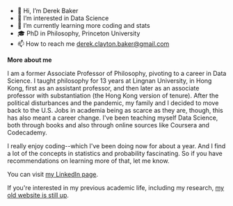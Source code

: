 
- 👋 Hi, I’m Derek Baker
- 👀 I’m interested in Data Science
- 🌱 I’m currently learning more coding and stats
- 🎓 PhD in Philosophy, Princeton University
- 📫 How to reach me derek.clayton.baker@gmail.com
 
<b>More about me</b>

I am a former Associate Professor of Philosophy, pivoting to a career in Data Science. I taught philosophy for 13 years at Lingnan University, in Hong Kong, first as an assistant professor, and then later as an associate professor with substantiation (the Hong Kong version of tenure). After the political disturbances and the pandemic, my family and I decided to move back to the U.S. Jobs in academia being as scarce as they are, though, this has also meant a career change. I've been teaching myself Data Science, both through books and also through online sources like Coursera and Codecademy.

I really enjoy coding--which I've been doing now for about a year. And I find a lot of the concepts in statistics and probability fascinating. So if you have recommendations on learning more of that, let me know.

You can visit [my LinkedIn page](https://www.linkedin.com/in/derek-baker-b02253256/).

If you're interested in my previous academic life, including my research, [my old website is still up](https://derek-baker.com).

<!---
dr-mentaculus/dr-mentaculus is a ✨ special ✨ repository because its `README.md` (this file) appears on your GitHub profile.
You can click the Preview link to take a look at your changes.
--->
